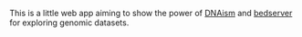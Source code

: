 This is a little web app aiming to show the power of
[DNAism](https://github.com/drio/dnaism) and
[bedserver](https://github.com/drio/bedserver) for exploring genomic datasets.


